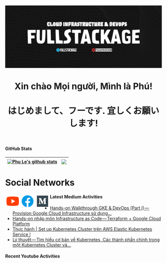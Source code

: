 
<p align="center"><a href="https://www.youtube.com/c/FullstacKAGE"><img src="./assets/github_profile_banner.jpg" /></a></p>

<h1 align="center">Xin chào Mọi người, Mình là Phú!</h1>
<h1 align="center">はじめまして、フーです. 宜しくお願いします!</h1>

<br />

#### GitHub Stats

| <a href="https://www.youtube.com/c/FullstacKAGE"><img align="center" src="https://github-readme-stats.vercel.app/api?username=p-le&show_icons=true&theme=algolia&include_all_commits=true&hide_border=true" alt="Phu Le's github stats" /></a> | <a href="https://www.youtube.com/c/FullstacKAGE"><img align="center" src="https://github-readme-stats.vercel.app/api/top-langs/?username=p-le&layout=compact&hide_border=true" /></a> |
| ------------- | ------------- |

<h1>Social Networks</h1>
<a href="https://www.youtube.com/c/FullstacKAGE">
  <img align="left" alt="FullstacKAGE | Youtube" width="48px" src="https://raw.githubusercontent.com/p-le/p-le/main/assets/youtube.svg" />
</a>
<a href="https://www.facebook.com/fullstackage">
  <img align="left" alt="FullstacKAGE | Facebook" width="48px" src="https://raw.githubusercontent.com/p-le/p-le/main/assets/facebook.svg" />
</a>
<a href="https://fullstackage.medium.com">
  <img align="left" alt="FullstacKAGE | Medium" width="48px" src="https://raw.githubusercontent.com/p-le/p-le/main/assets/medium.svg" />
</a>

#### Latest Medium Activities
<!-- MEDIUM:START -->
- [Hands-on Walkthrough GKE &amp; DevOps &lpar;Part I&rpar; — Provision Google Cloud Infrastructure sử dụng…](https://fullstackage.medium.com/hands-on-walkthrough-gke-devops-part-i-provision-google-cloud-infrastructure-s%E1%BB%AD-d%E1%BB%A5ng-f7a1bb90d109?source=rss-7adc42f88671------2)
- [Hands-on nhập môn Infrastructure as Code — Terraform + Google Cloud Platform](https://fullstackage.medium.com/hands-on-nh%E1%BA%ADp-m%C3%B4n-infrastructure-as-code-terraform-google-cloud-platform-918a73d6812b?source=rss-7adc42f88671------2)
- [Thực hành | Set up Kubernetes Cluster trên AWS Elastic Kubernetes Service !](https://fullstackage.medium.com/th%E1%BB%B1c-h%C3%A0nh-set-up-kubernetes-cluster-tr%C3%AAn-aws-elastic-kubernetes-service-e8f3188c5d35?source=rss-7adc42f88671------2)
- [Lý thuyết — Tìm hiểu cơ bản về Kubernetes, Các thành phần chính trong một Kubernetes Cluster và…](https://fullstackage.medium.com/l%C3%BD-thuy%E1%BA%BFt-t%C3%ACm-hi%E1%BB%83u-c%C6%A1-b%E1%BA%A3n-v%E1%BB%81-kubernetes-c%C3%A1c-th%C3%A0nh-ph%E1%BA%A7n-ch%C3%ADnh-trong-m%E1%BB%99t-kubernetes-cluster-v%C3%A0-adfb81aceb9b?source=rss-7adc42f88671------2)
<!-- MEDIUM:END -->
 
#### Recent Youtube Activities
<!-- YOUTUBE:START -->
<!-- YOUTUBE:END -->
